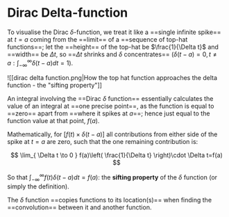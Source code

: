 # Dirac Delta-function

To visualise the Dirac $\delta$-function, we treat it like a ==single infinite spike== at $t=a$ coming from the ==limit== of a ==sequence of top-hat functions==; let the ==height== of the top-hat be $\frac{1}{\Delta t}$ and ==width== be $\Delta t$, so ==$\Delta t$ shrinks and $\delta$ concentrates== ($\delta(t-a)=0,t\ne a:\int_{-\infty}^\infty \delta(t-a)dt=1$).

<!--SR:!2000-01-01,1,250!2000-01-01,1,250!2000-01-01,1,250!2000-01-01,1,250!2000-01-01,1,250!2025-10-02,1,230-->

![[dirac delta function.png|How the top hat function approaches the delta function - the "sifting property"]]

An integral involving the ==Dirac $\delta$ function== essentially calculates the value of an integral at ==one precise point==, as the function is equal to ==zero== apart from ==where it spikes at $a$==; hence just equal to the function value at that point, $f(a)$.

<!--SR:!2000-01-01,1,250!2025-10-04,3,250!2000-01-01,1,250!2000-01-01,1,250-->

Mathematically, for $[f(t)\times \delta(t-a)]$ all contributions from either side of the spike at $t=a$ are zero, such that the one remaining contribution is:

$$
\lim_{ \Delta t \to 0 } f(a)\left( \frac{1}{\Delta t} \right)\cdot \Delta t=f(a)
$$

So that $\int_{-\infty}^{\infty}f(t)\delta(t-a)dt=f(a)$: the **sifting property** of the $\delta$ function (or simply the definition).

The $\delta$ function ==copies functions to its location(s)== when finding the ==convolution== between it and another function.
